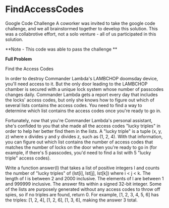 # FindAccessCodes
Google Code Challenge
A coworker was invited to take the google code challenge, and we all brainstormed together to develop this solution.
This was a collabrotive effort, not a solo venture - all of us participated in this solution.

**Note - This code was able to pass the challenge **

**Full Problem**

Find the Access Codes

In order to destroy Commander Lambda's LAMBCHOP doomsday device, you'll need
access to it. But the only door leading to the LAMBCHOP chamber is secured with
a unique lock system whose number of passcodes changes daily. Commander Lambda
gets a report every day that includes the locks' access codes, but only she
knows how to figure out which of several lists contains the access codes. You
need to find a way to determine which list contains the access codes once
you're ready to go in.

Fortunately, now that you're Commander Lambda's personal assistant, she's
confided to you that she made all the access codes "lucky triples" in order to
help her better find them in the lists. A "lucky triple" is a tuple (x, y, z)
where x divides y and y divides z, such as (1, 2, 4). With that information,
you can figure out which list contains the number of access codes that matches
the number of locks on the door when you're ready to go in (for example, if
there's 5 passcodes, you'd need to find a list with 5 "lucky triple" access
codes).

Write a function answer(l) that takes a list of positive integers l and counts
the number of "lucky triples" of (lst[i], lst[j], lst[k]) where i < j < k.
The length of l is between 2 and 2000 inclusive.  The elements of l are between
1 and 999999 inclusive.  The answer fits within a signed 32-bit integer. Some
of the lists are purposely generated without any access codes to throw off
spies, so if no triples are found, return 0.
For example, [1, 2, 3, 4, 5, 6] has the triples: [1, 2, 4], [1, 2, 6],
[1, 3, 6], making the answer 3 total.

